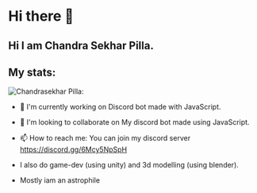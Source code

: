 # Hi there 👋

<!--
**Chandra-sekhar-pilla/Chandra-sekhar-pilla** is a ✨ _special_ ✨ repository because its `README.md` (this file) appears on your GitHub profile.


Here are some ideas to get you started:
-->
## Hi I am Chandra Sekhar Pilla.
## My stats:
![Chandrasekhar Pilla:](https://geet-resume.herokuapp.com/users/Chandra-sekhar-pilla)

- 🔭 I'm currently working on Discord bot made with JavaScript.  

- 👯 I'm looking to collaborate on My discord bot made using JavaScript. 

- 📫 How to reach me: You can join my discord server https://discord.gg/6Mcy5NpSpH 

- I also do game-dev (using unity) and 3d modelling (using blender).

- Mostly iam an astrophile
